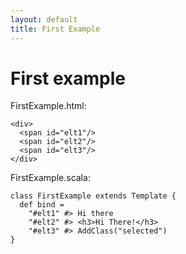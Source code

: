 ```yaml
---
layout: default
title: First Example
---
```

# First example

FirstExample.html:

    <div>
      <span id="elt1"/>
      <span id="elt2"/>
      <span id="elt3"/>
    </div>

FirstExample.scala:

    class FirstExample extends Template {
      def bind = 
        "#elt1" #> Hi there
        "#elt2" #> <h3>Hi There!</h3>
        "#elt3" #> AddClass("selected")
    }